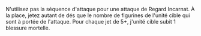 N'utilisez pas la séquence d'attaque pour une attaque de Regard Incarnat. À la place, jetez autant de dés que le nombre de figurines de l'unité cible qui sont à portée de l'attaque. Pour chaque jet de 5+, j'unité cible subit 1 blessure mortelle.